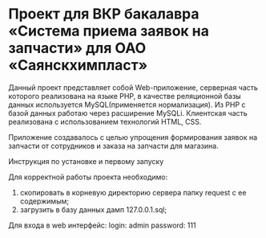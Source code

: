Проект для ВКР бакалавра «Система приема заявок на запчасти»  для ОАО «Саянскхимпласт»
=====================

Данный проект представляет собой Web-приложение, серверная часть которого реализована на языке PHP, в качестве реляционной базы данных используется MySQL(применяется нормализация). Из PHP с базой данных работаю через расширение MySQLi. Клиентская часть реализована с использованием технологий HTML, CSS.

Приложение создавалось с целью упрощения  формирования заявок на запчасти от сотрудников и заказа на запчасти для магазина. 

Инструкция по установке и первому запуску

Для корректной работы проекта необходимо:

1.	скопировать в корневую директорию сервера папку request с ее содержимым;
2.	загрузить в базу данных дамп 127.0.0.1.sql;

Для входа в web интерфейс:
login: admin
password: 111
